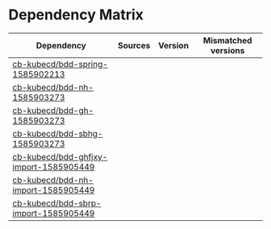 # Dependency Matrix

Dependency | Sources | Version | Mismatched versions
---------- | ------- | ------- | -------------------
[cb-kubecd/bdd-spring-1585902213](https://github.com/cb-kubecd/bdd-spring-1585902213.git) |  | []() | 
[cb-kubecd/bdd-nh-1585903273](https://github.com/cb-kubecd/bdd-nh-1585903273.git) |  | []() | 
[cb-kubecd/bdd-gh-1585903273](https://github.com/cb-kubecd/bdd-gh-1585903273.git) |  | []() | 
[cb-kubecd/bdd-sbhg-1585903273](https://github.com/cb-kubecd/bdd-sbhg-1585903273.git) |  | []() | 
[cb-kubecd/bdd-ghfjxy-import-1585905449](https://github.com/cb-kubecd/bdd-ghfjxy-import-1585905449.git) |  | []() | 
[cb-kubecd/bdd-nh-import-1585905449](https://github.com/cb-kubecd/bdd-nh-import-1585905449.git) |  | []() | 
[cb-kubecd/bdd-sbrp-import-1585905449](https://github.com/cb-kubecd/bdd-sbrp-import-1585905449.git) |  | []() | 
